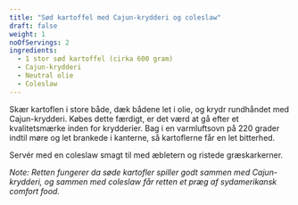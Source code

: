 ```yaml
---
title: "Sød kartoffel med Cajun-krydderi og coleslaw"
draft: false
weight: 1
noOfServings: 2
ingredients:
  - 1 stor sød kartoffel (cirka 600 gram)
  - Cajun-krydderi
  - Neutral olie
  - Coleslaw
---
```


Skær kartoflen i store både, dæk bådene let i olie, og krydr rundhåndet
med Cajun-krydderi. Købes dette færdigt, er det værd at gå efter et
kvalitetsmærke inden for krydderier. Bag i en varmluftsovn på 220 grader
indtil møre og let brankede i kanterne, så kartoflerne får en let
bitterhed.

Servér med en coleslaw smagt til med æbletern og ristede græskarkerner.

*Note: Retten fungerer da søde kartofler spiller godt sammen med
Cajun-krydderi, og sammen med coleslaw får retten et præg af
sydamerikansk comfort food.*

